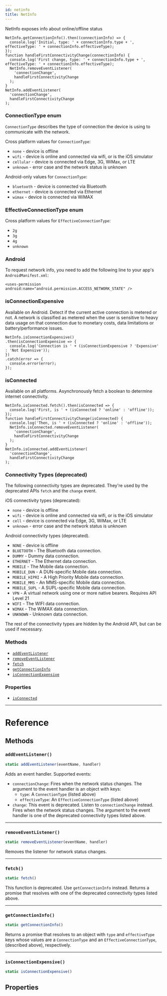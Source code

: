 ```yaml
---
id: netinfo
title: NetInfo
---
```


NetInfo exposes info about online/offline status

```
NetInfo.getConnectionInfo().then((connectionInfo) => {
  console.log('Initial, type: ' + connectionInfo.type + ', effectiveType: ' + connectionInfo.effectiveType);
});
function handleFirstConnectivityChange(connectionInfo) {
  console.log('First change, type: ' + connectionInfo.type + ', effectiveType: ' + connectionInfo.effectiveType);
  NetInfo.removeEventListener(
    'connectionChange',
    handleFirstConnectivityChange
  );
}
NetInfo.addEventListener(
  'connectionChange',
  handleFirstConnectivityChange
);
```

### ConnectionType enum

`ConnectionType` describes the type of connection the device is using to communicate with the network.

Cross platform values for `ConnectionType`:

* `none` - device is offline
* `wifi` - device is online and connected via wifi, or is the iOS simulator
* `cellular` - device is connected via Edge, 3G, WiMax, or LTE
* `unknown` - error case and the network status is unknown

Android-only values for `ConnectionType`:

* `bluetooth` - device is connected via Bluetooth
* `ethernet` - device is connected via Ethernet
* `wimax` - device is connected via WiMAX

### EffectiveConnectionType enum

Cross platform values for `EffectiveConnectionType`:

* `2g`
* `3g`
* `4g`
* `unknown`

### Android

To request network info, you need to add the following line to your app's `AndroidManifest.xml`:

`<uses-permission android:name="android.permission.ACCESS_NETWORK_STATE" />`

### isConnectionExpensive

Available on Android. Detect if the current active connection is metered or not. A network is classified as metered when the user is sensitive to heavy data usage on that connection due to monetary costs, data limitations or battery/performance issues.

```
NetInfo.isConnectionExpensive()
.then(isConnectionExpensive => {
  console.log('Connection is ' + (isConnectionExpensive ? 'Expensive' : 'Not Expensive'));
})
.catch(error => {
  console.error(error);
});
```

### isConnected

Available on all platforms. Asynchronously fetch a boolean to determine internet connectivity.

```
NetInfo.isConnected.fetch().then(isConnected => {
  console.log('First, is ' + (isConnected ? 'online' : 'offline'));
});
function handleFirstConnectivityChange(isConnected) {
  console.log('Then, is ' + (isConnected ? 'online' : 'offline'));
  NetInfo.isConnected.removeEventListener(
    'connectionChange',
    handleFirstConnectivityChange
  );
}
NetInfo.isConnected.addEventListener(
  'connectionChange',
  handleFirstConnectivityChange
);
```

### Connectivity Types (deprecated)

The following connectivity types are deprecated. They're used by the deprecated APIs `fetch` and the `change` event.

iOS connectivity types (deprecated):

* `none` - device is offline
* `wifi` - device is online and connected via wifi, or is the iOS simulator
* `cell` - device is connected via Edge, 3G, WiMax, or LTE
* `unknown` - error case and the network status is unknown

Android connectivity types (deprecated).

* `NONE` - device is offline
* `BLUETOOTH` - The Bluetooth data connection.
* `DUMMY` - Dummy data connection.
* `ETHERNET` - The Ethernet data connection.
* `MOBILE` - The Mobile data connection.
* `MOBILE_DUN` - A DUN-specific Mobile data connection.
* `MOBILE_HIPRI` - A High Priority Mobile data connection.
* `MOBILE_MMS` - An MMS-specific Mobile data connection.
* `MOBILE_SUPL` - A SUPL-specific Mobile data connection.
* `VPN` - A virtual network using one or more native bearers. Requires API Level 21
* `WIFI` - The WIFI data connection.
* `WIMAX` - The WiMAX data connection.
* `UNKNOWN` - Unknown data connection.

The rest of the connectivity types are hidden by the Android API, but can be used if necessary.

### Methods

* [`addEventListener`](netinfo.md#addeventlistener)
* [`removeEventListener`](netinfo.md#removeeventlistener)
* [`fetch`](netinfo.md#fetch)
* [`getConnectionInfo`](netinfo.md#getconnectioninfo)
* [`isConnectionExpensive`](netinfo.md#isconnectionexpensive)

### Properties

* [`isConnected`](netinfo.md#isconnected)

---

# Reference

## Methods

### `addEventListener()`

```javascript
static addEventListener(eventName, handler)
```

Adds an event handler. Supported events:

* `connectionChange`: Fires when the network status changes. The argument to the event handler is an object with keys:
  * `type`: A `ConnectionType` (listed above)
  * `effectiveType`: An `EffectiveConnectionType` (listed above)
* `change`: This event is deprecated. Listen to `connectionChange` instead. Fires when the network status changes. The argument to the event handler is one of the deprecated connectivity types listed above.

---

### `removeEventListener()`

```javascript
static removeEventListener(eventName, handler)
```

Removes the listener for network status changes.

---

### `fetch()`

```javascript
static fetch()
```

This function is deprecated. Use `getConnectionInfo` instead. Returns a promise that resolves with one of the deprecated connectivity types listed above.

---

### `getConnectionInfo()`

```javascript
static getConnectionInfo()
```

Returns a promise that resolves to an object with `type` and `effectiveType` keys whose values are a `ConnectionType` and an `EffectiveConnectionType`, (described above), respectively.

---

### `isConnectionExpensive()`

```javascript
static isConnectionExpensive()
```

## Properties
